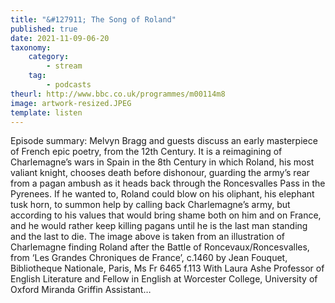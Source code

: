 ```yaml
---
title: "&#127911; The Song of Roland"
published: true
date: 2021-11-09-06-20
taxonomy:
    category:
        - stream
    tag:
        - podcasts
theurl: http://www.bbc.co.uk/programmes/m00114m8
image: artwork-resized.JPEG
template: listen
---
```


Episode summary: Melvyn Bragg and guests discuss an early masterpiece of French epic poetry, from the 12th Century. It is a reimagining of Charlemagne&rsquo;s wars in Spain in the 8th Century in which Roland, his most valiant knight, chooses death before dishonour, guarding the army&rsquo;s rear from a pagan ambush as it heads back through the Roncesvalles Pass in the Pyrenees. If he wanted to, Roland could blow on his oliphant, his elephant tusk horn, to summon help by calling back Charlemagne&rsquo;s army, but according to his values that would bring shame both on him and on France, and he would rather keep killing pagans until he is the last man standing and the last to die. The image above is taken from an illustration of Charlemagne finding Roland after the Battle of Roncevaux/Roncesvalles, from &lsquo;Les Grandes Chroniques de France&rsquo;, c.1460 by Jean Fouquet, Bibliotheque Nationale, Paris, Ms Fr 6465 f.113 With Laura Ashe Professor of English Literature and Fellow in English at Worcester College, University of Oxford Miranda Griffin Assistant&hellip;
